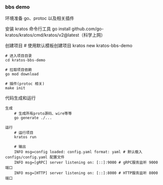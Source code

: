 



### bbs demo


环境准备
    go、protoc 以及相关插件


安装 kratos 命令行工具
    go install github.com/go-kratos/kratos/cmd/kratos/v2@latest（科学上网）


创建项目
    # 使用默认模板创建项目
    kratos new kratos-bbs-demo
    
    # 进入项目目录
    cd kratos-bbs-demo

    # 拉取项目依赖
    go mod download

    # 插件(protoc 相关)
    make init


代码生成和运行

    生成
        # 生成所有proto源码、wire等等
        go generate ./...

    运行
        # 运行项目
        kratos run

        # 输出
        INFO msg=config loaded: config.yaml format: yaml # 默认载入 configs/config.yaml 配置文件
        INFO msg=[gRPC] server listening on: [::]:9000 # gRPC服务监听 9000 端口
        INFO msg=[HTTP] server listening on: [::]:8000 # HTTP服务监听 8000 端口

        
